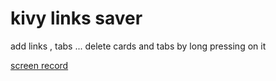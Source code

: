 # kivy links saver

 add links , tabs  ... delete cards and tabs by long pressing on it
 
 [screen record](https://github.com/yousuf60/links_manager/assets/64571068/b104c80d-238c-4134-bab4-7f997a5674f2)

